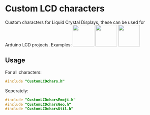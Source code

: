 # Custom LCD characters
Custom characters for Liquid Crystal Displays, these can be used for Arduino LCD projects.
Examples:
<img src="https://media.discordapp.net/attachments/801760976164618272/826490494774935602/unknown.png" height="70">
<img src="https://media.discordapp.net/attachments/801760976164618272/826574251485167686/unknown.png" height="70">
<img src="https://cdn.discordapp.com/attachments/801760976164618272/826574296494768128/unknown.png" height="70">

## Usage
For all characters:
```ino
#include "CustomLCDchars.h"
```

Seperately:
```ino
#include "CustomLCDcharsEmoji.h"
#include "CustomLCDcharsGeo.h"
#include "CustomLCDcharsUtil.h"
```
